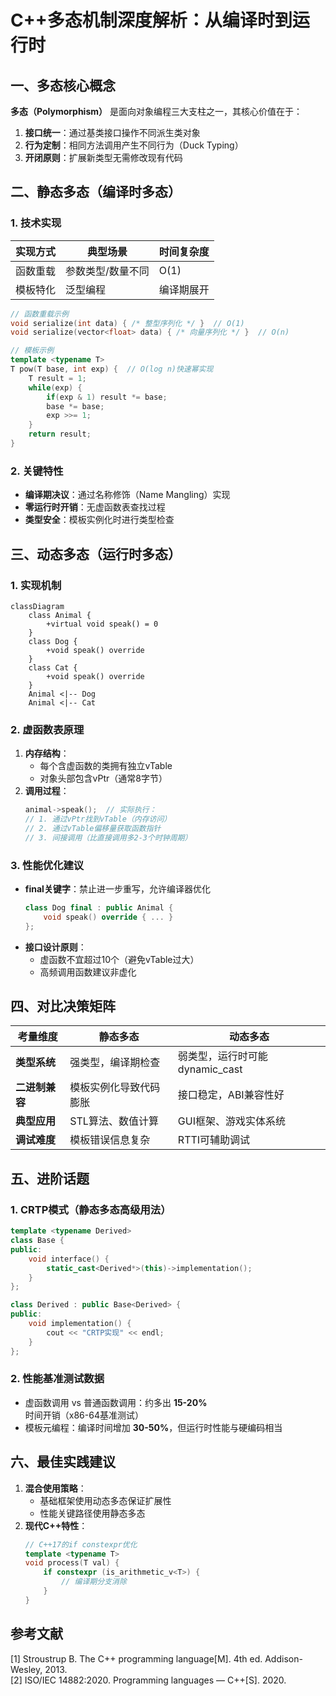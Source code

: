 
# C++多态机制深度解析：从编译时到运行时

## 一、多态核心概念
**多态（Polymorphism）** 是面向对象编程三大支柱之一，其核心价值在于：
1. **接口统一**：通过基类接口操作不同派生类对象
2. **行为定制**：相同方法调用产生不同行为（Duck Typing）
3. **开闭原则**：扩展新类型无需修改现有代码

## 二、静态多态（编译时多态）
### 1. 技术实现
| 实现方式      | 典型场景                  | 时间复杂度   |
|---------------|--------------------------|-------------|
| 函数重载      | 参数类型/数量不同         | O(1)        |
| 模板特化      | 泛型编程                  | 编译期展开  |

```cpp
// 函数重载示例
void serialize(int data) { /* 整型序列化 */ }  // O(1)
void serialize(vector<float> data) { /* 向量序列化 */ }  // O(n)

// 模板示例
template <typename T>
T pow(T base, int exp) {  // O(log n)快速幂实现
    T result = 1;
    while(exp) {
        if(exp & 1) result *= base;
        base *= base;
        exp >>= 1;
    }
    return result;
}
```

### 2. 关键特性
- **编译期决议**：通过名称修饰（Name Mangling）实现
- **零运行时开销**：无虚函数表查找过程
- **类型安全**：模板实例化时进行类型检查

## 三、动态多态（运行时多态）
### 1. 实现机制
```mermaid
classDiagram
    class Animal {
        +virtual void speak() = 0
    }
    class Dog {
        +void speak() override
    }
    class Cat {
        +void speak() override
    }
    Animal <|-- Dog
    Animal <|-- Cat
```

### 2. 虚函数表原理
1. **内存结构**：
   - 每个含虚函数的类拥有独立vTable
   - 对象头部包含vPtr（通常8字节）
2. **调用过程**：
   ```cpp
   animal->speak();  // 实际执行：
   // 1. 通过vPtr找到vTable（内存访问）
   // 2. 通过vTable偏移量获取函数指针
   // 3. 间接调用（比直接调用多2-3个时钟周期）
   ```

### 3. 性能优化建议
- **final关键字**：禁止进一步重写，允许编译器优化
  ```cpp
  class Dog final : public Animal {
      void speak() override { ... }
  };
  ```
- **接口设计原则**：
  - 虚函数不宜超过10个（避免vTable过大）
  - 高频调用函数建议非虚化

## 四、对比决策矩阵
| 考量维度       | 静态多态                      | 动态多态                      |
|----------------|------------------------------|------------------------------|
| **类型系统**   | 强类型，编译期检查            | 弱类型，运行时可能dynamic_cast|
| **二进制兼容** | 模板实例化导致代码膨胀        | 接口稳定，ABI兼容性好         |
| **典型应用**   | STL算法、数值计算             | GUI框架、游戏实体系统         |
| **调试难度**   | 模板错误信息复杂              | RTTI可辅助调试               |

## 五、进阶话题
### 1. CRTP模式（静态多态高级用法）
```cpp
template <typename Derived>
class Base {
public:
    void interface() {
        static_cast<Derived*>(this)->implementation();
    }
};

class Derived : public Base<Derived> {
public:
    void implementation() {
        cout << "CRTP实现" << endl;
    }
};
```

### 2. 性能基准测试数据
- 虚函数调用 vs 普通函数调用：约多出 **15-20%** 时间开销（x86-64基准测试）
- 模板元编程：编译时间增加 **30-50%**，但运行时性能与硬编码相当

## 六、最佳实践建议
1. **混合使用策略**：
   - 基础框架使用动态多态保证扩展性
   - 性能关键路径使用静态多态
2. **现代C++特性**：
   ```cpp
   // C++17的if constexpr优化
   template <typename T>
   void process(T val) {
       if constexpr (is_arithmetic_v<T>) {
           // 编译期分支消除
       }
   }
   ```

## 参考文献
[1] Stroustrup B. The C++ programming language[M]. 4th ed. Addison-Wesley, 2013.  
[2] ISO/IEC 14882:2020. Programming languages — C++[S]. 2020.

